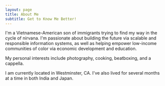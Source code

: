 ```yaml
---
layout: page
title: About Me
subtitle: Get to Know Me Better!
---
```


I'm a Vietnamese-American son of immigrants trying to find my way in the cycle of nirvana. I'm passionate about building the future via scalable and responsible information systems, as well as helping empower low-income communities of color via economic development and education.

My personal interests include photography, cooking, beatboxing, and a cappella.

I am currently located in Westminster, CA. I've also lived for several months at a time in both India and Japan.

<!-- My name is Inigo Montoya. I have the following qualities:

- I rock a great mustache
- I'm extremely loyal to my family

What else do you need?

### my history

To be honest, I'm having some trouble remembering right now, so why don't you just watch [my movie](https://en.wikipedia.org/wiki/The_Princess_Bride_%28film%29) and it will answer **all** your questions. -->
